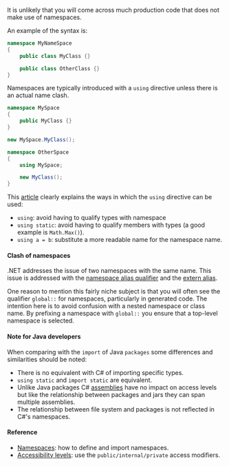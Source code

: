 It is unlikely that you will come across much production code that does not make use of namespaces.

An example of the syntax is:

```csharp
namespace MyNameSpace
{
    public class MyClass {}

    public class OtherClass {}
}
```

Namespaces are typically introduced with a `using` directive unless there is an actual name clash.

```csharp
namespace MySpace
{
    public MyClass {}
}

new MySpace.MyClass();

namespace OtherSpace
{
    using MySpace;

    new MyClass();
}
```

This [article][using] clearly explains the ways in which the `using` directive can be used:

- `using`: avoid having to qualify types with namespace
- `using static`: avoid having to qualify members with types (a good example is `Math.Max()`).
- `using a = b`: substitute a more readable name for the namespace name.

#### Clash of namespaces

.NET addresses the issue of two namespaces with the same name. This issue is addressed with the [namespace alias qualifier][namespace-alias-qualifier] and the [extern alias][extern-alias].

One reason to mention this fairly niche subject is that you will often see the qualifier `global::` for namespaces, particularly in generated code. The intention here is to avoid confusion with a nested namespace or class name. By prefixing a namespace with `global::` you ensure that a top-level namespace is selected.

#### Note for Java developers

When comparing with the `import` of Java `packages` some differences and similarities should be noted:

- There is no equivalent with C# of importing specific types.
- `using static` and `import static` are equivalent.
- Unlike Java packages C# [assemblies][assemblies] have no impact on access levels but like the relationship between packages and jars they can span multiple assemblies.
- The relationship between file system and packages is not reflected in C#'s namespaces.

#### Reference

- [Namespaces][namespaces]: how to define and import namespaces.
- [Accessibility levels][accessibility-levels]: use the `public/internal/private` access modifiers.

[namespaces]: https://docs.microsoft.com/en-us/dotnet/csharp/programming-guide/namespaces/
[accessibility-levels]: https://docs.microsoft.com/en-us/dotnet/csharp/language-reference/keywords/accessibility-levels
[namespace-alias-qualifier]: https://docs.microsoft.com/en-us/dotnet/csharp/language-reference/operators/namespace-alias-qualifier
[extern-alias]: https://docs.microsoft.com/en-us/dotnet/csharp/language-reference/keywords/extern-alias
[using]: https://docs.microsoft.com/en-us/dotnet/csharp/language-reference/keywords/using-directive
[assemblies]: https://docs.microsoft.com/en-us/dotnet/standard/assembly/
